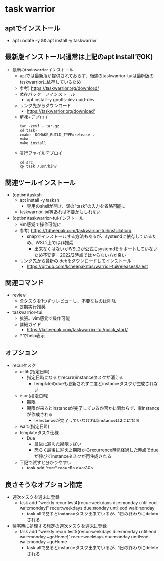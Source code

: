 # task warrior

## aptでインストール

- apt update -y && apt install -y taskwarrior

## 最新版インストール(通常は上記のapt installでOK)

- 最新のtaskwarriorインストール
  - aptでは最新版が提供されておらず、後述のtaskwarrior-tuiは最新版のtaskwarriorに依存しているため
  - 参考) https://taskwarrior.org/download/
  - 依存パッケージインストール
    - apt install -y gnutls-dev uuid-dev
  - リンク先からダウンロード
    - https://taskwarrior.org/download/
  - 解凍+デプロイ
    ```
    tar -zxvf -.tar.gz
    cd task-
    cmake -DCMAKE_BUILD_TYPE=release .
    make
    make install
    ```
  - 実行ファイルデプロイ
    ```
    cd src
    cp task /usr/bin/
    ```

## 関連ツールインストール

- (option)tasksh
  - apt install -y tasksh
    - 専用のshellが開き、頭の"task"の入力を省略可能に
  - taskwarrior-tui等あれば不要かもしれない
- (option)taskwarrior-tuiインストール
  - vim感覚で操作可能に
  - 参考) https://kdheepak.com/taskwarrior-tui/installation/
    - snapでインストールする方法もあるが、systemdに依存しているため、WSL2上では非推奨
      - 出来なくはないがWSL2が公式にsystemdをサポートしていないため不安定。2022/2時点ではやらない方が良い
  - リンク先から最新の.debをダウンロードしてインストール
    - https://github.com/kdheepak/taskwarrior-tui/releases/latest


## 関連コマンド

- review
  - 全タスクを1つずつレビューし、不要なものは削除
  - 定期実行推奨
- taskwarrior-tui
  - 拡張。vim感覚で操作可能
  - 詳細ガイド
    - https://kdheepak.com/taskwarrior-tui/quick_start/
  - ? でhelp表示

## オプション

- recurタスク
  - until:(指定日時)
    - 指定日時になるとrecurのinstanceタスクが消える
      - templateのdueも更新されず二度とinstanceタスクが生成されない
  - due:(指定日時)
    - 期限
    - 期限が来るとinstanceが完了しているか否かに関わらず、新instanceが作成される
      - 旧instanceが完了していなければinstanceは2つになる
  - wait:(指定日時)
  - templateタスク仕様
    - Due
      - 最後に迎えた期限っぽい
      - 恐らく最後に迎えた期限からrecurrence時間経過した時点でdueが伸びてinstanceタスクが再生成される
  - 下記で試すと分かりやすい
    - task add "test" recur:5s due:30s

## 良さそうなオプション指定

- 週次タスクを週末に登録
  - task add "weekly recur test4(recur:weekdays due:monday until:eod wait:monday)" recur:weekdays due:monday until:eod wait:monday
    - task allで見るとinstanceタスク出来ているが、1日の終わりにdeleteされる
- 帰宅時に処理する想定の週次タスクを週末に登録
  - task add "weekly recur test5(recur:weekdays due:monday until:eod wait:monday +goHome)" recur:weekdays due:monday until:eod wait:monday +goHome
    - task allで見るとinstanceタスク出来ているが、1日の終わりにdeleteされる
